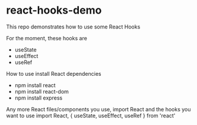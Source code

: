 # react-hooks-demo

This repo demonstrates how to use some React Hooks

For the moment, these hooks are
- useState
- useEffect
- useRef

How to use
install React dependencies
- npm install react
- npm install react-dom
- npm install express

Any more React files/components you use, import React and the hooks you want to use
import React, { useState, useEffect, useRef } from 'react'
